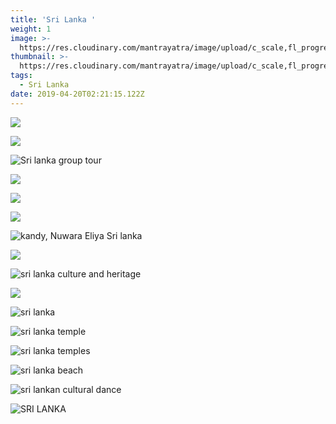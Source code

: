 ```yaml
---
title: 'Sri Lanka '
weight: 1
image: >-
  https://res.cloudinary.com/mantrayatra/image/upload/c_scale,fl_progressive,w_1450/v1555255088/Sri%20Lanka/WhatsApp_Image_2019-02-20_at_02.22.11.jpg
thumbnail: >-
  https://res.cloudinary.com/mantrayatra/image/upload/c_scale,fl_progressive,h_300,w_450/v1555255088/Sri%20Lanka/WhatsApp_Image_2019-02-20_at_02.22.11.jpg
tags:
  - Sri Lanka
date: 2019-04-20T02:21:15.122Z
---
```

![](https://res.cloudinary.com/mantrayatra/image/upload/c_scale,fl_progressive,w_800/v1555255459/Sri%20Lanka/IMG_0348.jpg)

![](https://res.cloudinary.com/mantrayatra/image/upload/c_scale,fl_progressive,w_800/v1555255436/Sri%20Lanka/IMG_0793.jpg)

![Sri lanka group tour ](https://res.cloudinary.com/mantrayatra/image/upload/c_scale,fl_progressive,w_800/v1555255253/Sri%20Lanka/IMG_0460.jpg)

![](https://res.cloudinary.com/mantrayatra/image/upload/c_scale,fl_progressive,w_800/v1555255204/Sri%20Lanka/IMG_0400.jpg)

![](https://res.cloudinary.com/mantrayatra/image/upload/c_scale,fl_progressive,w_800/v1555255154/Sri%20Lanka/IMG_0301.jpg)

![](https://res.cloudinary.com/mantrayatra/image/upload/c_scale,fl_progressive,w_800/v1555255151/Sri%20Lanka/IMG_0514.jpg)

![kandy, Nuwara Eliya Sri lanka](https://res.cloudinary.com/mantrayatra/image/upload/c_scale,fl_progressive,w_800/v1555255088/Sri%20Lanka/WhatsApp_Image_2019-02-20_at_02.22.11.jpg)

![](https://res.cloudinary.com/mantrayatra/image/upload/c_scale,fl_progressive,w_800/v1555255076/Sri%20Lanka/IMG_0287.jpg)

![sri lanka culture and heritage ](https://res.cloudinary.com/mantrayatra/image/upload/c_scale,fl_progressive,w_800/v1555255001/Sri%20Lanka/IMG_0257.jpg)

![](https://res.cloudinary.com/mantrayatra/image/upload/c_scale,fl_progressive,w_800/v1555254840/Sri%20Lanka/IMG_0249.jpg)

![sri lanka ](https://res.cloudinary.com/mantrayatra/image/upload/c_scale,fl_progressive,w_800/v1555254713/Sri%20Lanka/IMG_0126.jpg)

![sri lanka temple](https://res.cloudinary.com/mantrayatra/image/upload/c_scale,fl_progressive,w_800/v1555254711/Sri%20Lanka/IMG_0102.jpg)

![sri lanka temples](https://res.cloudinary.com/mantrayatra/image/upload/c_scale,fl_progressive,w_800/v1555254688/Sri%20Lanka/IMG_0211.jpg)

![sri lanka beach](https://res.cloudinary.com/mantrayatra/image/upload/c_scale,fl_progressive,w_800/v1555254571/Sri%20Lanka/IMG_0114.jpg)

![sri lankan cultural dance ](https://res.cloudinary.com/mantrayatra/image/upload/c_scale,fl_progressive,w_800/v1555254569/Sri%20Lanka/IMG_0238.jpg)

![SRI LANKA ](https://res.cloudinary.com/mantrayatra/image/upload/c_scale,fl_progressive,w_800/v1555254502/Sri%20Lanka/20190127_100434.jpg)
